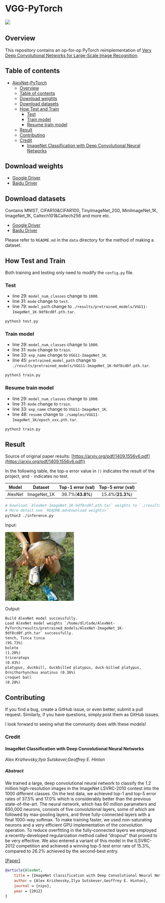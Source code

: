 # VGG-PyTorch

<a href="https://console.tiyaro.ai/explore/trn:model:123456789012-venkat:1.0:alexnet_pytorch_6c50c5">
<img src="https://tiyaro-public-docs.s3.us-west-2.amazonaws.com/assets/tiyaro_badge.svg"></a>


## Overview

This repository contains an op-for-op PyTorch reimplementation of [Very Deep Convolutional Networks for Large-Scale Image Recognition](https://arxiv.org/pdf/1409.1556v6.pdf).

## Table of contents

- [AlexNet-PyTorch](#alexnet-pytorch)
    - [Overview](#overview)
    - [Table of contents](#table-of-contents)
    - [Download weights](#download-weights)
    - [Download datasets](#download-datasets)
    - [How Test and Train](#how-test-and-train)
        - [Test](#test)
        - [Train model](#train-model)
        - [Resume train model](#resume-train-model)
    - [Result](#result)
    - [Contributing](#contributing)
    - [Credit](#credit)
        - [ImageNet Classification with Deep Convolutional Neural Networks](#imagenet-classification-with-deep-convolutional-neural-networks)

## Download weights

- [Google Driver](https://drive.google.com/drive/folders/17ju2HN7Y6pyPK2CC_AqnAfTOe9_3hCQ8?usp=sharing)
- [Baidu Driver](https://pan.baidu.com/s/1yNs4rqIb004-NKEdKBJtYg?pwd=llot)

## Download datasets

Contains MNIST, CIFAR10&CIFAR100, TinyImageNet_200, MiniImageNet_1K, ImageNet_1K, Caltech101&Caltech256 and more etc.

- [Google Driver](https://drive.google.com/drive/folders/1f-NSpZc07Qlzhgi6EbBEI1wTkN1MxPbQ?usp=sharing)
- [Baidu Driver](https://pan.baidu.com/s/1arNM38vhDT7p4jKeD4sqwA?pwd=llot)

Please refer to `README.md` in the `data` directory for the method of making a dataset.

## How Test and Train

Both training and testing only need to modify the `config.py` file. 

### Test

- line 29: `model_num_classes` change to `1000`.
- line 31: `mode` change to `test`.
- line 79: `model_path` change to `./results/pretrained_models/VGG11-ImageNet_1K-9df8cd0f.pth.tar`.

```bash
python3 test.py
```

### Train model

- line 29: `model_num_classes` change to `1000`.
- line 31: `mode` change to `train`.
- line 33: `exp_name` change to `VGG11-ImageNet_1K`.
- line 45: `pretrained_model_path` change to `./results/pretrained_models/VGG11-ImageNet_1K-9df8cd0f.pth.tar`.

```bash
python3 train.py
```

### Resume train model

- line 29: `model_num_classes` change to `1000`.
- line 31: `mode` change to `train`.
- line 33: `exp_name` change to `VGG11-ImageNet_1K`.
- line 48: `resume` change to `./samples/VGG11-ImageNet_1K/epoch_xxx.pth.tar`.

```bash
python3 train.py
```

## Result

Source of original paper results: [https://arxiv.org/pdf/1409.1556v6.pdf](https://arxiv.org/pdf/1409.1556v6.pdf))

In the following table, the top-x error value in `()` indicates the result of the project, and `-` indicates no test.

|  Model  |   Dataset   | Top-1 error (val) | Top-5 error (val) |
|:-------:|:-----------:|:-----------------:|:-----------------:|
| AlexNet | ImageNet_1K | 36.7%(**43.8%**)  | 15.4%(**21.3%**)  |

```bash
# Download `AlexNet-ImageNet_1K-9df8cd0f.pth.tar` weights to `./results/pretrained_models`
# More detail see `README.md<Download weights>`
python3 ./inference.py 
```

Input: 

<span align="center"><img width="224" height="224" src="figure/n01440764_36.JPEG"/></span>

Output: 

```text
Build AlexNet model successfully.
Load AlexNet model weights `/home/dl/Code/AlexNet-PyTorch/results/pretrained_models/AlexNet-ImageNet_1K-9df8cd0f.pth.tar` successfully.
tench, Tinca tinca                                                          (95.73%)
bolete                                                                      (1.20%)
triceratops                                                                 (0.43%)
platypus, duckbill, duckbilled platypus, duck-billed platypus, Ornithorhynchus anatinus (0.36%)
croquet ball                                                                (0.28%)
```

## Contributing

If you find a bug, create a GitHub issue, or even better, submit a pull request. Similarly, if you have questions, simply post them as GitHub issues.

I look forward to seeing what the community does with these models!

### Credit

#### ImageNet Classification with Deep Convolutional Neural Networks

*Alex Krizhevsky,Ilya Sutskever,Geoffrey E. Hinton*

##### Abstract

We trained a large, deep convolutional neural network to classify the 1.2 million
high-resolution images in the ImageNet LSVRC-2010 contest into the 1000 different classes. On the test data, we achieved top-1 and top-5 error rates of 37.5%
and 17.0% which is considerably better than the previous state-of-the-art. The
neural network, which has 60 million parameters and 650,000 neurons, consists
of five convolutional layers, some of which are followed by max-pooling layers,
and three fully-connected layers with a final 1000-way softmax. To make training faster, we used non-saturating neurons and a very efficient GPU implementation of the convolution operation. To reduce overfitting in the fully-connected
layers we employed a recently-developed regularization method called “dropout”
that proved to be very effective. We also entered a variant of this model in the
ILSVRC-2012 competition and achieved a winning top-5 test error rate of 15.3%,
compared to 26.2% achieved by the second-best entry.

[[Paper]](https://papers.nips.cc/paper/4824-imagenet-classification-with-deep-convolutional-neural-networks.pdf)

```bibtex
@article{AlexNet,
    title = {ImageNet Classification with Deep Convolutional Neural Networks},
    author = {Alex Krizhevsky,Ilya Sutskever,Geoffrey E. Hinton},
    journal = {nips},
    year = {2012}
}
```